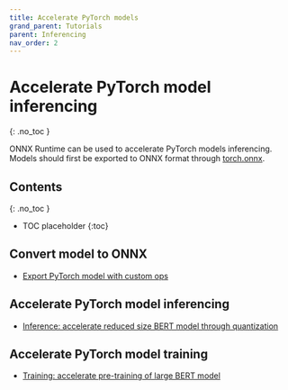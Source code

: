 ```yaml
---
title: Accelerate PyTorch models
grand_parent: Tutorials
parent: Inferencing
nav_order: 2
---
```

# Accelerate PyTorch model inferencing
{: .no_toc }

ONNX Runtime can be used to accelerate PyTorch models inferencing. Models should first be exported to ONNX format through [torch.onnx](https://pytorch.org/docs/stable/onnx.html).

## Contents
{: .no_toc }

* TOC placeholder
{:toc}

## Convert model to ONNX

* [Export PyTorch model with custom ops](./export-pytorch-model.md)

## Accelerate PyTorch model inferencing

* [Inference: accelerate reduced size BERT model through quantization](https://github.com/microsoft/onnxruntime/blob/master/onnxruntime/python/tools/quantization/notebooks/Bert-GLUE_OnnxRuntime_quantization.ipynb)

## Accelerate PyTorch model training

* [Training: accelerate pre-training of large BERT model](https://github.com/microsoft/onnxruntime-training-examples/tree/master/nvidia-bert)